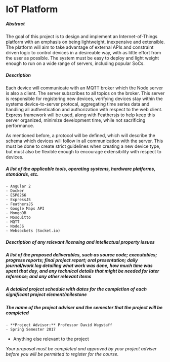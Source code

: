 # IoT Platform

##### Abstract
The goal of this project is to design and implement an Internet-of-Things platform with an emphasis on being lightweight, inexpensive and extensible. The platform will aim to take advantage of external APIs and constraint driven logic to control devices in a desireable way, with as little effort from the user as possible. The system must be easy to deploy and light weight enough to run on a wide range of servers, including popular SoCs.

##### Description
Each device will communicate with an MQTT broker which the Node server is also a client. The server subscribes to all topics on the broker. This server is responsible for registering new devices, verifying devices stay within the systems device-to-server protocal, aggregating time series data and handling all authentication and authorization with respect to the web client.
Express framework will be used, along with Feathersjs to help keep this server organized, minimize development time, while not sacrificing performance.

As mentioned before, a protocol will be defined, which will describe the schema which devices will follow in all communication with the server. This must be done to create strict guidelines when creating a new device type, but must also be flexible enough to encourage extensibility with respect to devices.

##### A list of the applicable tools, operating systems, hardware platforms, standards, etc.
    - Angular 2
    - Docker
    - ESP8266
    - ExpressJS
    - FeathersJS
    - Google Maps API
    - MongoDB
    - Mosquitto
    - MQTT
    - NodeJS
    - Websockets (Socket.io)

##### Description of any relevant licensing and intellectual property issues

##### A list of the proposed deliverables, such as source code; executables; progress reports; final project report; oral presentation; daily journal/work log detailing what work was done, how much time was spent that day, and any technical details that might be needed for later reference; and any other relevant items

##### A detailed project schedule with dates for the completion of each significant project element/milestone

##### The name of the project adviser and the semester that the project will be completed
    - **Project Advisor:** Professor David Wagstaff
    - Spring Semester 2017
- Anything else relevant to the project

_Your proposal must be completed and approved by your project adviser before you will be permitted to register for the course._
